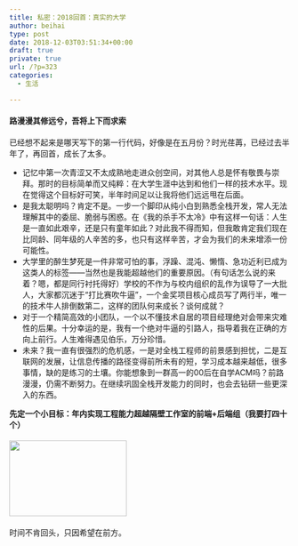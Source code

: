 ```yaml
---
title: 私密：2018回首：真实的大学
author: beihai
type: post
date: 2018-12-03T03:51:34+00:00
draft: true
private: true
url: /?p=323
categories:
  - 生活

---
```

#### 路漫漫其修远兮，吾将上下而求索

<!--more-->


  
已经想不起来是哪天写下的第一行代码，好像是在五月份？时光荏苒，已经过去半年了，再回首，成长了太多。

  * 记忆中第一次青涩又不太成熟地走进众创空间，对其他人总是怀有敬畏与崇拜。那时的目标简单而又纯粹：在大学生涯中达到和他们一样的技术水平。现在觉得这个目标好可笑，半年时间足以让我将他们远远甩在后面。
  * 是我太聪明吗？肯定不是。一步一个脚印从纯小白到熟悉全栈开发，常人无法理解其中的委屈、脆弱与困惑。在《我的杀手不太冷》中有这样一句话：人生是一直如此艰辛，还是只有童年如此？对此我不得而知，但我敢肯定我们现在比同龄、同年级的人辛苦的多，也只有这样辛苦，才会为我们的未来增添一份可能性。
  * 大学里的醉生梦死是一件非常可怕的事，浮躁、混沌、懒惰、急功近利已成为这类人的标签——当然也是我能超越他们的重要原因。（有句话怎么说的来着？嗯，都是同行衬托得好）学校的不作为与校内组织的乱作为误导了一大批人，大家都沉迷于“打比赛吹牛逼”，一个金奖项目核心成员写了两行半，唯一的技术牛人排倒数第二，这样的团队何来成长？谈何成就？
  * 对于一个精简高效的小团队，一个以不懂技术自居的项目经理绝对会带来灾难性的后果。十分幸运的是，我有一个绝对牛逼的引路人，指导着我在正确的方向上前行。人生难得遇见伯乐，万分珍惜。
  * 未来？我一直有很强烈的危机感，一是对全栈工程师的前景感到担忧，二是互联网的发展，让信息传播的路径变得前所未有的短，学习成本越来越低，很多事情，缺的是练习的土壤。你能想象到一群高一的00后在自学ACM吗？前路漫漫，仍需不断努力。在继续巩固全栈开发能力的同时，也会去钻研一些更深入的东西。

**先定一个小目标：年内实现工程能力超越隔壁工作室的前端+后端组（我要打四十个）**

#### <img width="211" height="136" class="alignnone wp-image-330" alt="" src="http://120.78.201.42/wp-content/uploads/2018/12/Screenshot_20181203_114641_com.tencent.tim_.jpg" />

时间不肯回头，只因希望在前方。